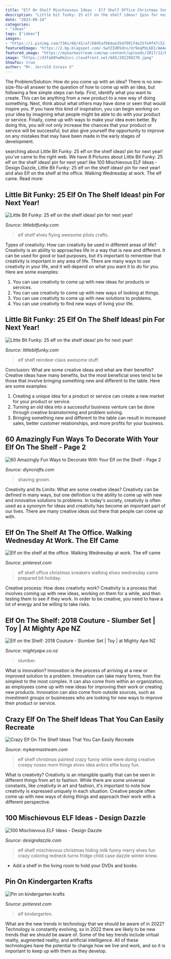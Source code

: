 ```yaml
---
title: "Elf On Shelf Mischievous Ideas - Elf Shelf Office Christmas Sneakers Walking Elves Wednesday Came Prepared Bit Holiday"
description: "Little bit funky: 25 elf on the shelf ideas! {pin for next year!}"
date: "2023-08-14"
categories:
- "ideas"
tags: ["ideas"]
images:
- "https://i.pinimg.com/736x/68/45/af/6845af66dae35df091f4e25fe9f47c52--sneakers-walking.jpg"
featuredImage: "https://2.bp.blogspot.com/-SwYZIUR5dns/Ur9eqPUL6DI/AAAAAAAATtg/1gt5vOxB0Jk/s1600/IMG_7382.JPG"
featured_image: "https://mykarmastream.com/wp-content/uploads/2017/12/Elf-on-the-Shelf-Ideas-2-.jpg"
image: "https://d3fa68hw0m2vcc.cloudfront.net/685/202298270.jpeg"
ShowToc: true
author: "Mr. Jerrold Corwin V"
---
```



The Problem/Solution: How do you come up with an idea?
There is no one-size-fits-all answer to the question of how to come up with an idea, but following a few simple steps can help. First, identify what you want to create. This can be anything from a new product to a new way of doing something. Next, think about what others may have done or seen that would inspire you. If you have this kind of inspiration, you can begin working on your idea by imagining what people might be able to do with your product or service. Finally, come up with ways to make your idea even better. By doing this, you will not only increase the chances that your product or service will be successful, but also give yourself the opportunity to improve on any mistakes that may have been made in the early stages of development.

	

		
searching about Little Bit Funky: 25 elf on the shelf ideas! pin for next year! you've came to the right web. We have 8 Pictures about Little Bit Funky: 25 elf on the shelf ideas! pin for next year! like 100 Mischievous ELF Ideas - Design Dazzle, Little Bit Funky: 25 elf on the shelf ideas! pin for next year! and also Elf on the shelf at the office. Walking Wednesday at work. The elf came. Read more:
		
    
## Little Bit Funky: 25 Elf On The Shelf Ideas! pin For Next Year!

<img loading=lazy src="https://2.bp.blogspot.com/-SwYZIUR5dns/Ur9eqPUL6DI/AAAAAAAATtg/1gt5vOxB0Jk/s1600/IMG_7382.JPG" onerror="this.onerror=null;this.src='https://tse4.mm.bing.net/th?id=OIP.vumg5YBZdHwPUXzxeAKMqQHaHa&amp;pid=15.1';" alt="Little Bit Funky: 25 elf on the shelf ideas! pin for next year!">

_Source: littlebitfunky.com_

>elf shelf elves flying awesome pilots crafts. 

	

Types of creativity: How can creativity be used in different areas of life?
Creativity is an ability to approaches life in a way that is new and different. It can be used for good or bad purposes, but it’s important to remember that creativity is important in any area of life. There are many ways to use creativity in your life, and it will depend on what you want it to do for you. Here are some examples: 
1. You can use creativity to come up with new ideas for products or services.
2. You can use creativity to come up with new ways of looking at things.
3. You can use creativity to come up with new solutions to problems.
4. You can use creativity to find new ways of living your life.

    
## Little Bit Funky: 25 Elf On The Shelf Ideas! pin For Next Year!

<img loading=lazy src="https://3.bp.blogspot.com/--IP7FotgWKs/Ur9euH_JVsI/AAAAAAAATts/nNBBIFJcxnA/s1600/IMG_7493.JPG" onerror="this.onerror=null;this.src='https://tse3.mm.bing.net/th?id=OIP.k01YEpBeBW5xtAHKqfOojAHaHa&amp;pid=15.1';" alt="Little Bit Funky: 25 elf on the shelf ideas! pin for next year!">

_Source: littlebitfunky.com_

>elf shelf reindeer class awesome stuff. 

	

Conclusion: What are some creative ideas and what are their benefits?
Creative ideas have many benefits, but the most beneficial ones tend to be those that involve bringing something new and different to the table. Here are some examples:
1. Creating a unique idea for a product or service can create a new market for your product or service.
2. Turning an old idea into a successful business venture can be done through creative brainstorming and problem solving.
3. Bringing something new and different to the table can result in increased sales, better customer relationships, and more profits for your business.

    
## 60 Amazingly Fun Ways To Decorate With Your Elf On The Shelf - Page 2

<img loading=lazy src="https://www.diyncrafts.com/wp-content/uploads/2015/10/31-shaving-elf.jpg" onerror="this.onerror=null;this.src='https://tse4.mm.bing.net/th?id=OIP.Jidsf-BYM1pvD0qspH0RSgHaLJ&amp;pid=15.1';" alt="60 Amazingly Fun Ways to Decorate With Your Elf on the Shelf - Page 2">

_Source: diyncrafts.com_

>shaving grown. 

	

Creativity and Its Limits: What are some creative ideas?
Creativity can be defined in many ways, but one definition is the ability to come up with new and innovative solutions to problems. In today's society, creativity is often used as a synonym for ideas and creativity has become an important part of our lives. There are many creative ideas out there that people can come up with.

    
## Elf On The Shelf At The Office. Walking Wednesday At Work. The Elf Came

<img loading=lazy src="https://i.pinimg.com/736x/68/45/af/6845af66dae35df091f4e25fe9f47c52--sneakers-walking.jpg" onerror="this.onerror=null;this.src='https://tse3.mm.bing.net/th?id=OIP.xlyygtN6YZSQZ8-7wsBwFAHaJ3&amp;pid=15.1';" alt="Elf on the shelf at the office. Walking Wednesday at work. The elf came">

_Source: pinterest.com_

>elf shelf office christmas sneakers walking elves wednesday came prepared bit holiday. 

	

Creative process: How does creativity work?
Creativity is a process that involves coming up with new ideas, working on them for a while, and then testing them to see if they work. In order to be creative, you need to have a lot of energy and be willing to take risks.

    
## Elf On The Shelf: 2018 Couture - Slumber Set | Toy | At Mighty Ape NZ

<img loading=lazy src="https://d3fa68hw0m2vcc.cloudfront.net/685/202298270.jpeg" onerror="this.onerror=null;this.src='https://tse1.mm.bing.net/th?id=OIP.8L8KSqUC5zgB36sRG9fHUwHaHa&amp;pid=15.1';" alt="Elf on the Shelf: 2018 Couture - Slumber Set | Toy | at Mighty Ape NZ">

_Source: mightyape.co.nz_

>slumber. 

	

What is innovation?
Innovation is the process of arriving at a new or improved solution to a problem. Innovation can take many forms, from the simplest to the most complex. It can also come from within an organization, as employees come up with new ideas for improving their work or creating new products. Innovation can also come from outside sources, such as investment groups or businesses who are looking for new ways to improve their product or service.

    
## Crazy Elf On The Shelf Ideas That You Can Easily Recreate

<img loading=lazy src="https://mykarmastream.com/wp-content/uploads/2017/12/Elf-on-the-Shelf-Ideas-2-.jpg" onerror="this.onerror=null;this.src='https://tse4.mm.bing.net/th?id=OIP.Ofcy-gPneG2wQpOZgAJz-QHaKX&amp;pid=15.1';" alt="Crazy Elf On The Shelf Ideas That You Can Easily Recreate">

_Source: mykarmastream.com_

>elf shelf christmas painted crazy funny while were doing creative creepy noses mom things elves idea antics elfie busy fun. 

	

What is creativity?
Creativity is an intangible quality that can be seen in different things from art to fashion. While there are some universal constants, like creativity in art and fashion, it's important to note how creativity is expressed uniquely in each situation. Creative people often come up with new ways of doing things and approach their work with a different perspective.

    
## 100 Mischievous ELF Ideas - Design Dazzle

<img loading=lazy src="http://1.bp.blogspot.com/-b_8urUcP89I/TsoMlaUB3aI/AAAAAAAAKvc/EkHOqw-Bztk/s1600/elf-on-the-shelf-mischievous-ideas.jpg" onerror="this.onerror=null;this.src='https://tse1.mm.bing.net/th?id=OIP.hwO3l9MoMCbJZ4JGz3PSNgHaLH&amp;pid=15.1';" alt="100 Mischievous ELF Ideas - Design Dazzle">

_Source: designdazzle.com_

>elf shelf mischievous christmas hiding milk funny merry elves fun crazy coloring redneck turns fridge child case dazzle winter knew. 

	

- Add a shelf in the living room to hold your DVDs and books.

    
## Pin On Kindergarten Krafts

<img loading=lazy src="https://i.pinimg.com/736x/ba/1c/5e/ba1c5e26c6f82732a0d88760c165e140--kindergarten-elf.jpg" onerror="this.onerror=null;this.src='https://tse1.mm.bing.net/th?id=OIP.l0u2GbKvlbj5_P6KtdPhFQHaNK&amp;pid=15.1';" alt="Pin on kindergarten krafts">

_Source: pinterest.com_

>elf kindergarten. 

	

What are the new trends in technology that we should be aware of in 2022?
Technology is constantly evolving, so in 2022 there are likely to be new trends that we should be aware of. Some of the key trends include virtual reality, augmented reality, and artificial intelligence. All of these technologies have the potential to change how we live and work, and so it is important to keep up with them as they develop.

